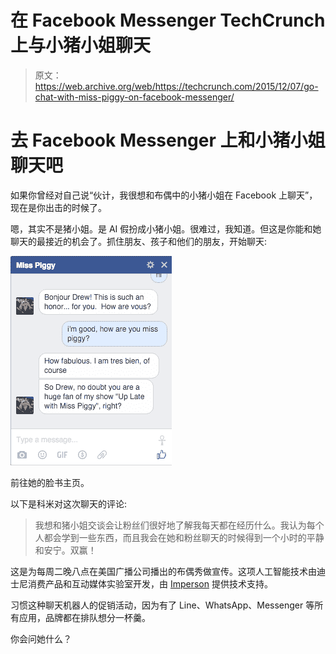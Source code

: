 # 在 Facebook Messenger TechCrunch 上与小猪小姐聊天

> 原文：<https://web.archive.org/web/https://techcrunch.com/2015/12/07/go-chat-with-miss-piggy-on-facebook-messenger/>

# 去 Facebook Messenger 上和小猪小姐聊天吧

如果你曾经对自己说“伙计，我很想和布偶中的小猪小姐在 Facebook 上聊天”，现在是你出击的时候了。

嗯，其实不是猪小姐。是 AI 假扮成小猪小姐。很难过，我知道。但这是你能和她聊天的最接近的机会了。抓住朋友、孩子和他们的朋友，开始聊天:

![](img/955fb361e79fa7b81c38b559927a4fdd.png)

前往她的脸书主页。

以下是科米对这次聊天的评论:

> 我想和猪小姐交谈会让粉丝们很好地了解我每天都在经历什么。我认为每个人都会学到一些东西，而且我会在她和粉丝聊天的时候得到一个小时的平静和安宁。双赢！

这是为每周二晚八点在美国广播公司播出的布偶秀做宣传。这项人工智能技术由迪士尼消费产品和互动媒体实验室开发，由 [Imperson](https://web.archive.org/web/20220927132351/http://www.imperson.com/) 提供技术支持。

习惯这种聊天机器人的促销活动，因为有了 Line、WhatsApp、Messenger 等所有应用，品牌都在排队想分一杯羹。

你会问她什么？